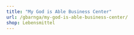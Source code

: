 ```yaml
---
title: "My God is Able Business Center"
url: /gbarnga/my-god-is-able-business-center/
shop: Lebensmittel
---
```

